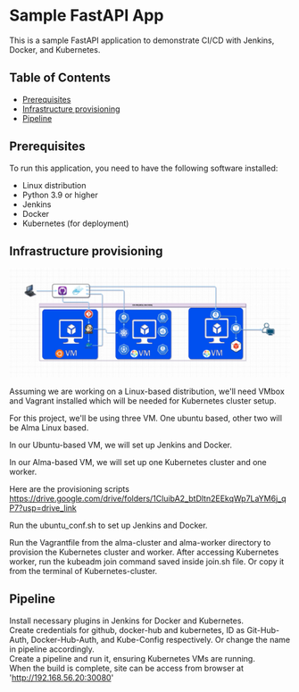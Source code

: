 # Sample FastAPI App

This is a sample FastAPI application to demonstrate CI/CD with Jenkins, Docker, and Kubernetes.

## Table of Contents

- [Prerequisites](#prerequisites)
- [Infrastructure provisioning](#infrastructure_provisioning)
- [Pipeline](#pipeline)


## Prerequisites

To run this application, you need to have the following software installed:

- Linux distribution
- Python 3.9 or higher
- Jenkins
- Docker
- Kubernetes (for deployment)

## Infrastructure provisioning

![Project Architecture](diagram.jpg)

Assuming we are working on a Linux-based distribution, we'll need VMbox and Vagrant installed which will be needed for Kubernetes cluster setup.

For this project, we'll be using three VM. One ubuntu based, other two will be Alma Linux based. 

In our Ubuntu-based VM, we will set up Jenkins and Docker.

In our Alma-based VM, we will set up one Kubernetes cluster and one worker.

Here are the provisioning scripts https://drive.google.com/drive/folders/1CluibA2_btDltn2EEkqWp7LaYM6j_qP7?usp=drive_link

Run the ubuntu_conf.sh to set up Jenkins and Docker.

Run the Vagrantfile from the alma-cluster and alma-worker directory to provision the Kubernetes cluster and worker. 
After accessing Kubernetes worker, run the kubeadm join command saved inside join.sh file. Or copy it from the terminal of Kubernetes-cluster.

## Pipeline

Install necessary plugins in Jenkins for Docker and Kubernetes.  
Create credentials for github, docker-hub and kubernetes, ID as Git-Hub-Auth, Docker-Hub-Auth, and Kube-Config respectively. Or change the name in pipeline accordingly.  
Create a pipeline and run it, ensuring Kubernetes VMs are running.  
When the build is complete, site can be access from browser at 'http://192.168.56.20:30080'
